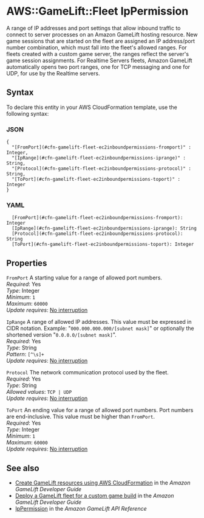 # AWS::GameLift::Fleet IpPermission<a name="aws-properties-gamelift-fleet-ec2inboundpermission"></a>

A range of IP addresses and port settings that allow inbound traffic to connect to server processes on an Amazon GameLift hosting resource\. New game sessions that are started on the fleet are assigned an IP address/port number combination, which must fall into the fleet's allowed ranges\. For fleets created with a custom game server, the ranges reflect the server's game session assignments\. For Realtime Servers fleets, Amazon GameLift automatically opens two port ranges, one for TCP messaging and one for UDP, for use by the Realtime servers\.

## Syntax<a name="aws-properties-gamelift-fleet-ec2inboundpermission-syntax"></a>

To declare this entity in your AWS CloudFormation template, use the following syntax:

### JSON<a name="aws-properties-gamelift-fleet-ec2inboundpermission-syntax.json"></a>

```
{
  "[FromPort](#cfn-gamelift-fleet-ec2inboundpermissions-fromport)" : Integer,
  "[IpRange](#cfn-gamelift-fleet-ec2inboundpermissions-iprange)" : String,
  "[Protocol](#cfn-gamelift-fleet-ec2inboundpermissions-protocol)" : String,
  "[ToPort](#cfn-gamelift-fleet-ec2inboundpermissions-toport)" : Integer
}
```

### YAML<a name="aws-properties-gamelift-fleet-ec2inboundpermission-syntax.yaml"></a>

```
  [FromPort](#cfn-gamelift-fleet-ec2inboundpermissions-fromport): Integer
  [IpRange](#cfn-gamelift-fleet-ec2inboundpermissions-iprange): String
  [Protocol](#cfn-gamelift-fleet-ec2inboundpermissions-protocol): String
  [ToPort](#cfn-gamelift-fleet-ec2inboundpermissions-toport): Integer
```

## Properties<a name="aws-properties-gamelift-fleet-ec2inboundpermission-properties"></a>

`FromPort`  <a name="cfn-gamelift-fleet-ec2inboundpermissions-fromport"></a>
A starting value for a range of allowed port numbers\.  
*Required*: Yes  
*Type*: Integer  
*Minimum*: `1`  
*Maximum*: `60000`  
*Update requires*: [No interruption](https://docs.aws.amazon.com/AWSCloudFormation/latest/UserGuide/using-cfn-updating-stacks-update-behaviors.html#update-no-interrupt)

`IpRange`  <a name="cfn-gamelift-fleet-ec2inboundpermissions-iprange"></a>
A range of allowed IP addresses\. This value must be expressed in CIDR notation\. Example: "`000.000.000.000/[subnet mask]`" or optionally the shortened version "`0.0.0.0/[subnet mask]`"\.  
*Required*: Yes  
*Type*: String  
*Pattern*: `[^\s]+`  
*Update requires*: [No interruption](https://docs.aws.amazon.com/AWSCloudFormation/latest/UserGuide/using-cfn-updating-stacks-update-behaviors.html#update-no-interrupt)

`Protocol`  <a name="cfn-gamelift-fleet-ec2inboundpermissions-protocol"></a>
The network communication protocol used by the fleet\.  
*Required*: Yes  
*Type*: String  
*Allowed values*: `TCP | UDP`  
*Update requires*: [No interruption](https://docs.aws.amazon.com/AWSCloudFormation/latest/UserGuide/using-cfn-updating-stacks-update-behaviors.html#update-no-interrupt)

`ToPort`  <a name="cfn-gamelift-fleet-ec2inboundpermissions-toport"></a>
An ending value for a range of allowed port numbers\. Port numbers are end\-inclusive\. This value must be higher than `FromPort`\.  
*Required*: Yes  
*Type*: Integer  
*Minimum*: `1`  
*Maximum*: `60000`  
*Update requires*: [No interruption](https://docs.aws.amazon.com/AWSCloudFormation/latest/UserGuide/using-cfn-updating-stacks-update-behaviors.html#update-no-interrupt)

## See also<a name="aws-properties-gamelift-fleet-ec2inboundpermission--seealso"></a>
+ [ Create GameLift resources using AWS CloudFormation](https://docs.aws.amazon.com/gamelift/latest/developerguide/resources-cloudformation.html) in the *Amazon GameLift Developer Guide*
+  [Deploy a GameLift fleet for a custom game build](https://docs.aws.amazon.com/gamelift/latest/developerguide/fleets-creating.html) in the *Amazon GameLift Developer Guide* 
+  [IpPermission](https://docs.aws.amazon.com/gamelift/latest/apireference/API_IpPermission.html) in the *Amazon GameLift API Reference* 

